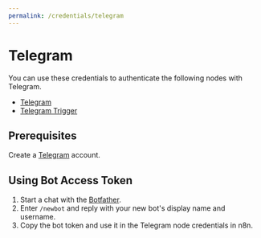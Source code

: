 ```yaml
---
permalink: /credentials/telegram
---
```


# Telegram

You can use these credentials to authenticate the following nodes with Telegram.
- [Telegram](../../nodes-library/nodes/Telegram/README.md)
- [Telegram Trigger](../../nodes-library/trigger-nodes/TelegramTrigger/README.md)

## Prerequisites

Create a [Telegram](https://telegram.com/) account.

## Using Bot Access Token

1. Start a chat with the [Botfather](https://telegram.me/BotFather).
2. Enter `/newbot` and reply with your new bot's display name and username.
3. Copy the bot token and use it in the Telegram node credentials in n8n.
